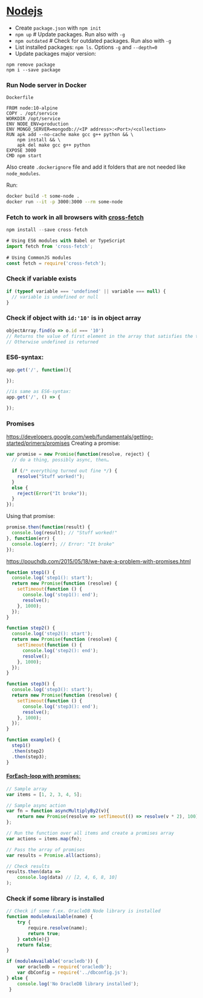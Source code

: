 # [Nodejs](https://nodejs.org/en/)

- Create `package.json` with `npm init`
- `npm up` # Update packages. Run also with `-g`
- `npm outdated` # Check for outdated packages. Run also with `-g`
- List installed packages: `npm ls`. Options `-g` and `--depth=0`
- Update packages major version: 
```
npm remove package
npm i --save package
```

### Run Node server in Docker

``Dockerfile``

```docker
FROM node:10-alpine
COPY . /opt/service
WORKDIR /opt/service
ENV NODE_ENV=production
ENV MONGO_SERVER=mongodb://<IP address>:<Port>/<collection>
RUN apk add --no-cache make gcc g++ python && \
	npm install && \
	apk del make gcc g++ python
EXPOSE 3000
CMD npm start

```

Also create `.dockerignore` file and add it folders that are not needed like `node_modules`.

Run:

```sh
docker build -t some-node .
docker run --it -p 3000:3000 --rm some-node
```

### Fetch to work in all browsers with [cross-fetch](https://www.npmjs.com/package/cross-fetch)

```javascript
npm install --save cross-fetch

# Using ES6 modules with Babel or TypeScript
import fetch from 'cross-fetch';
 
# Using CommonJS modules
const fetch = require('cross-fetch');
```

### Check if variable exists

```javascript
if (typeof variable === 'undefined' || variable === null) {
  // variable is undefined or null
}
```

### Check if object with `id:'10'` is in object array
```javascript
objectArray.find(o => o.id === '10')
// Returns the value of first element in the array that satisfies the testing function
// Otherwise undefined is returned
```

### ES6-syntax:

```javascript
app.get('/', function(){

});

//is same as ES6-syntax:
app.get('/', () => {

});
```


### Promises


https://developers.google.com/web/fundamentals/getting-started/primers/promises
Creating a promise:
```js
var promise = new Promise(function(resolve, reject) {
  // do a thing, possibly async, then…

  if (/* everything turned out fine */) {
    resolve("Stuff worked!");
  }
  else {
    reject(Error("It broke"));
  }
});
```

Using that promise:
```js
promise.then(function(result) {
  console.log(result); // "Stuff worked!"
}, function(err) {
  console.log(err); // Error: "It broke"
});
```

https://pouchdb.com/2015/05/18/we-have-a-problem-with-promises.html

```javascript
function step1() {
  console.log('step1(): start');
  return new Promise(function (resolve) {
    setTimeout(function () {
      console.log('step1(): end');
      resolve();
    }, 1000);
  });
}

function step2() {
  console.log('step2(): start');
  return new Promise(function (resolve) {
    setTimeout(function () {
      console.log('step2(): end');
      resolve();
    }, 1000);
  });
}

function step3() {
  console.log('step3(): start');
  return new Promise(function (resolve) {
    setTimeout(function () {
      console.log('step3(): end');
      resolve();
    }, 1000);
  });
}

function example() {
  step1()
  .then(step2)
  .then(step3);
}
```

#### [ForEach-loop with promises:](https://stackoverflow.com/questions/31413749/node-js-promise-all-and-foreach)

```javascript
// Sample array
var items = [1, 2, 3, 4, 5];

// Sample async action
var fn = function asyncMultiplyBy2(v){
    return new Promise(resolve => setTimeout(() => resolve(v * 2), 100));
};

// Run the function over all items and create a promises array
var actions = items.map(fn);

// Pass the array of promises
var results = Promise.all(actions);

// Check results
results.then(data =>
    console.log(data) // [2, 4, 6, 8, 10]
);
```


### Check if some library is installed
```js
// Check if some f.ex. OracleDB Node library is installed
function moduleAvailable(name) {
    try {
        require.resolve(name);
        return true;
    } catch(e){}
    return false;
}

if (moduleAvailable('oracledb')) {
	var oracledb = require('oracledb');
	var dbConfig = require('../dbconfig.js');
} else {
	console.log('No OracleDB library installed');
 }
```
